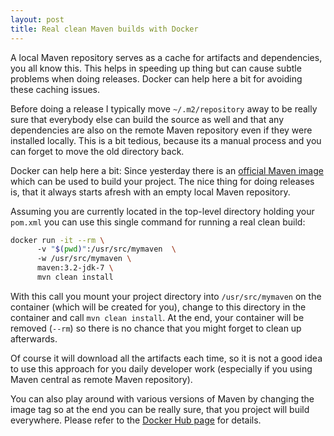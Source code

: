 ```yaml
---
layout: post
title: Real clean Maven builds with Docker
---
```


A local Maven repository serves as a cache for artifacts and dependencies, you all know this. This helps in speeding up thing but can cause subtle problems when doing releases. Docker can help here a bit for avoiding these caching issues.
<!-- more -->

Before doing a release I typically move `~/.m2/repository` away to be really sure that everybody else can build the source as well and that any dependencies are also on the remote Maven repository even if they were installed locally. This is a bit tedious, because its a manual process and you can forget to move the old directory back.

Docker can help here a bit: Since yesterday there is an [official Maven image][1] which can be used to build your project. The nice thing for doing releases is, that it always starts afresh with an empty local Maven repository. 

Assuming you are currently located in the top-level directory holding your `pom.xml` you can use this single command for running a real clean build:

````bash
docker run -it --rm \ 
      -v "$(pwd)":/usr/src/mymaven  \ 
      -w /usr/src/mymaven \ 
      maven:3.2-jdk-7 \
      mvn clean install
````

With this call you mount your project directory into `/usr/src/mymaven` on the container (which will be created for you), change to this directory in the container and call `mvn clean install`. At the end, your container will be removed (`--rm`) so there is no chance that you might forget to clean up afterwards.

Of course it will download all the artifacts each time, so it is not a good idea to use this approach for you daily developer work (especially if you using Maven central as remote Maven repository).

You can also play around with various versions of Maven by changing the image tag so at the end you can be really sure, that you project will build everywhere. Please refer to the [Docker Hub page][2] for details. 

[1]:	https://registry.hub.docker.com/_/maven/
[2]:	https://registry.hub.docker.com/_/maven/